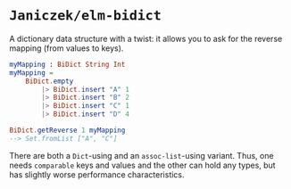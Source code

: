 # `Janiczek/elm-bidict`

A dictionary data structure with a twist: it allows you to ask for the reverse mapping (from values to keys).

```elm
myMapping : BiDict String Int
myMapping =
    BiDict.empty
        |> BiDict.insert "A" 1
        |> BiDict.insert "B" 2
        |> BiDict.insert "C" 1
        |> BiDict.insert "D" 4

BiDict.getReverse 1 myMapping
--> Set.fromList ["A", "C"]
```

There are both a `Dict`-using and an `assoc-list`-using variant. Thus, one needs `comparable` keys and values and the other can hold any types, but has slightly worse performance characteristics.
